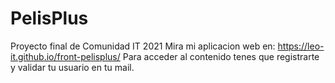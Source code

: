 # PelisPlus
Proyecto final de Comunidad IT 2021
Mira mi aplicacion web en: https://leo-it.github.io/front-pelisplus/
Para acceder al contenido tenes que registrarte y validar tu usuario en tu mail.
